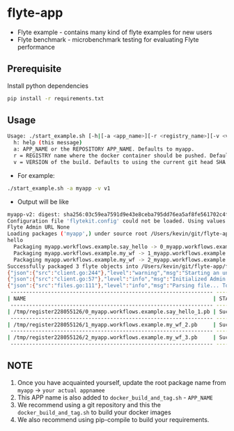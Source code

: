 # flyte-app

- Flyte example - contains many kind of flyte examples for new users
- Flyte benchmark - microbenchmark testing for evaluating Flyte performance

## Prerequisite
Install python dependencies
```bash
pip install -r requirements.txt
```

## Usage
```bash
Usage: ./start_example.sh [-h|[-a <app_name>][-r <registry_name>][-v <version>]]
  h: help (this message)
  a: APP_NAME or the REPOSITORY APP_NAME. Defaults to myapp.
  r = REGISTRY name where the docker container should be pushed. Defaults to none - localhost
  v = VERSION of the build. Defaults to using the current git head SHA
```
- For example:
```bash
./start_example.sh -a myapp -v v1
```
- Output will be like
```bash
myapp-v2: digest: sha256:03c59ea7591d9e43e8ceba795dd76ea5af8fe561702c4fd2d78200c08f0e862c size: 3264
Configuration file 'flytekit.config' could not be loaded. Using values from environment.
Flyte Admin URL None
Loading packages ('myapp',) under source root /Users/kevin/git/flyte-app
hello
  Packaging myapp.workflows.example.say_hello -> 0_myapp.workflows.example.say_hello_1.pb
  Packaging myapp.workflows.example.my_wf -> 1_myapp.workflows.example.my_wf_2.pb
  Packaging myapp.workflows.example.my_wf -> 2_myapp.workflows.example.my_wf_3.pb
Successfully packaged 3 flyte objects into /Users/kevin/git/flyte-app/flyte-package.tgz
{"json":{"src":"client.go:244"},"level":"warning","msg":"Starting an unauthenticated client because: failed to fetch auth metadata. Error: rpc error: code = Unimplemented desc = unknown service flyteidl.service.AuthMetadataService","ts":"2021-11-15T20:00:03+08:00"}
{"json":{"src":"client.go:57"},"level":"info","msg":"Initialized Admin client","ts":"2021-11-15T20:00:03+08:00"}
{"json":{"src":"files.go:111"},"level":"info","msg":"Parsing file... Total(3)","ts":"2021-11-15T20:00:03+08:00"}
 ----------------------------------------------------------------- --------- ------------------------------ 
| NAME                                                            | STATUS  | ADDITIONAL INFO              |
 ----------------------------------------------------------------- --------- ------------------------------ 
| /tmp/register228055126/0_myapp.workflows.example.say_hello_1.pb | Success | Successfully registered file |
 ----------------------------------------------------------------- --------- ------------------------------ 
| /tmp/register228055126/1_myapp.workflows.example.my_wf_2.pb     | Success | Successfully registered file |
 ----------------------------------------------------------------- --------- ------------------------------ 
| /tmp/register228055126/2_myapp.workflows.example.my_wf_3.pb     | Success | Successfully registered file |
 ----------------------------------------------------------------- --------- ------------------------------ 

```

## NOTE
1. Once you have acquainted yourself, update the root package name from ``myapp`` -> ``your actual appnamee``
2. This APP name is also added to ``docker_build_and_tag.sh`` - ``APP_NAME``
3. We recommend using a git repository and this the ``docker_build_and_tag.sh``
   to build your docker images
4. We also recommend using pip-compile to build your requirements.
